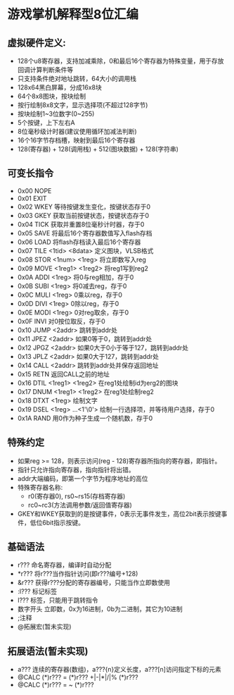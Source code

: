 # 游戏掌机解释型8位汇编

## 虚拟硬件定义:
* 128个u8寄存器，支持加减乘除，0和最后16个寄存器为特殊变量，用于存放回调计算判断条件等
* 只支持条件绝对地址跳转，64大小的调用栈
* 128x64黑白屏幕，分成16x8块
* 64个8x8图块，按块绘制
* 按行绘制8x8文字，显示选择项(不超过128字节)
* 按块绘制1~3位数字(0~255)
* 5个按键，上下左右A
* 8位毫秒级计时器(建议使用循环加减法判断)
* 16个16字节存档槽，映射到最后16个寄存器
* 128(寄存器) + 128(调用栈) + 512(图块数据) + 128(字符串)

## 可变长指令
* 0x00 NOPE
* 0x01 EXIT
* 0x02 WKEY 等待按键发生变化，按键状态存于0
* 0x03 GKEY 获取当前按键状态，按键状态存于0
* 0x04 TICK 获取并重置8位毫秒计时器，存于0
* 0x05 SAVE 将最后16个寄存器数值写入flash存档
* 0x06 LOAD 将flash存档读入最后16个寄存器
* 0x07 TILE <1tid> <8data> 定义图块，VLSB格式
* 0x08 STOR <1num> <1reg> 将立即数写入reg
* 0x09 MOVE <1reg1> <1reg2> 将reg1写到reg2
* 0x0A ADDI <1reg> 将0与reg相加，存于0
* 0x0B SUBI <1reg> 将0减去reg，存于0
* 0x0C MULI <1reg> 0乘以reg，存于0
* 0x0D DIVI <1reg> 0除以reg，存于0
* 0x0E MODI <1reg> 0对reg取余，存于0
* 0x0F INVI 对0按位取反，存于0
* 0x10 JUMP <2addr> 跳转到addr处
* 0x11 JPEZ <2addr> 如果0等于0，跳转到addr处
* 0x12 JPGZ <2addr> 如果0大于0小于等于127，跳转到addr处
* 0x13 JPLZ <2addr> 如果0大于127，跳转到addr处
* 0x14 CALL <2addr> 跳转到addr处并保存返回地址
* 0x15 RETN 返回CALL之前的地址
* 0x16 DTIL <1reg1> <1reg2> 在reg1处绘制id为erg2的图块
* 0x17 DNUM <1reg1> <1reg2> 在reg1处绘制reg2
* 0x18 DTXT <1reg> <Nstr> 绘制文字
* 0x19 DSEL <1reg> <Nstr>...<1'\0'> 绘制一行选择项，并等待用户选择，存于0
* 0x1A RAND 用0作为种子生成一个随机数，存于0

## 特殊约定
* 如果reg >= 128，则表示访问(reg - 128)寄存器所指向的寄存器，即指针。
* 指针只允许指向寄存器，指向指针将出错。
* addr大端编码，即第一个字节为程序地址的高位
* 特殊寄存器名称:
  * r0(寄存器0), rs0~rs15(存档寄存器)
  * rc0~rc3(方法调用参数/返回值寄存器)
* GKEY和WKEY获取到的是按键事件，0表示无事件发生，高位2bit表示按键事件，低位6bit指示按键。

## 基础语法
* r??? 命名寄存器，编译时自动分配
* \*r??? 将r???当作指针访问(即r???编号+128)
* &r??? 获得r???分配的寄存器编号，只能当作立即数使用
* :l??? 标记标签
* l??? 标签，只能用于跳转指令
* 数字开头 立即数，0x为16进制，0b为二进制，其它为10进制
* ;注释
* @拓展宏(暂未实现)

## 拓展语法(暂未实现)
* a??? 连续的寄存器(数组)，a???{n}定义长度，a???[n]访问指定下标的元素
* @CALC (\*)r??? = (\*)r??? +|-|\*|/|% (\*)r???
* @CALC (\*)r??? = ~ (\*)r???
